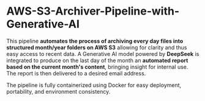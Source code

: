 # AWS-S3-Archiver-Pipeline-with-Generative-AI
This pipeline **automates the process of archiving every day files into structured month/year folders on AWS S3** allowing for clarity and thus easy access to recent data.
A Generative AI model powered by **DeepSeek** is integrated to produce on the last day of the month an **automated report based on the current month's content**, bringing insight for internal use. The report is then delivered to a desired email address.

The pipeline is fully containerized using Docker for easy deployment, portability, and environment consistency.

